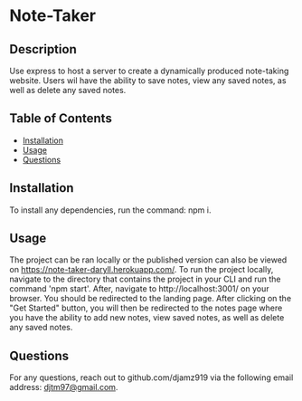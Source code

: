 # Note-Taker

## Description
Use express to host a server to create a dynamically produced note-taking website. Users wil have the ability to save notes, view any saved notes, as well as delete any saved notes.

## Table of Contents
  * [Installation](#installation)
  * [Usage](#usage)
  * [Questions](#questions)

## Installation
To install any dependencies, run the command: npm i.

## Usage
The project can be ran locally or the published version can also be viewed on https://note-taker-daryll.herokuapp.com/. To run the project locally, navigate to the directory that contains the project in your CLI and run the command 'npm start'. After, navigate to http://localhost:3001/ on your browser. You should be redirected to the landing page. After clicking on the "Get Started" button, you will then be redirected to the notes page where you have the ability to add new notes, view saved notes, as well as delete any saved notes.

## Questions
For any questions, reach out to github.com/djamz919 via the following email address: djtm97@gmail.com.
